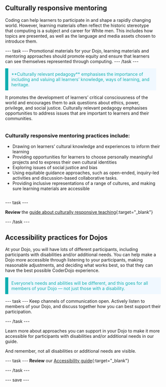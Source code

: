 ## Culturally responsive mentoring

<div style="display: flex; flex-wrap: wrap">
<div style="flex-basis: 200px; flex-grow: 1; margin-right: 15px;">
Coding can help learners to participate in and shape a rapidly changing world. However, learning materials often reflect the historic stereotype that computing is a subject and career for White men. This includes how topics are presented, as well as the language and media assets chosen to introduce them. 
  
--- task ---
Promotional materials for your Dojo, learning materials and mentoring approaches should promote equity and ensure that learners can see themselves represented through computing.
--- /task ---

<p style="border-left: solid; border-width:10px; border-color: #0faeb0; background-color: aliceblue; padding: 10px;">
<span style="color: #0faeb0">**Culturally relevant pedagogy** emphasises the importance of including and valuing all learners’ knowledge, ways of learning, and heritage.</p>

It promotes the development of learners’ critical consciousness of the world and encourages them to ask questions about ethics, power, privilege, and social justice. Culturally relevant pedagogy emphasises opportunities to address issues that are important to learners and their communities.

</div>
<div>
  
### Culturally responsive mentoring practices include:
+ Drawing on learners’ cultural knowledge and experiences to inform their learning 
+ Providing opportunities for learners to choose personally meaningful projects and to express their own cultural identities 
+ Exploring issues of social justice and bias
+ Using equitable guidance approaches, such as open-ended, inquiry-led activities and discussion-based collaborative tasks.
+ Providing inclusive representations of a range of cultures, and making sure learning materials are accessible

</div>
</div>

--- task ---

**Review** the [guide about culturally responsive teaching](https://www.raspberrypi.org/blog/culturally-relevant-computing-curriculum-guidelines-for-teachers/){:target="_blank"}

--- /task ---

## Accessibility practices for Dojos
At your Dojo, you will have lots of different participants, including participants with disabilities and/or additional needs. You can help make a Dojo more accessible through listening to your participants, making reasonable adjustments, and deciding what works best, so that they can have the best possible CoderDojo experience.

<p style="border-left: solid; border-width:10px; border-color: #0faeb0; background-color: aliceblue; padding: 10px;">
<span style="color: #0faeb0">Everyone’s needs and abilities will be different, and this goes for all members of your Dojo — not just those with a disability.</p>

--- task ---
Keep channels of communication open. Actively listen to members of your Dojo, and discuss together how you can best support their participation.

--- /task ---

Learn more about approaches you can support in your Dojo to make it more accessible for participants with disabilities and/or additional needs in our guide. 
  
And remember, not all disabilities or additional needs are visible.


--- task ---
**Review** our [Accessibility guide](https://help.coderdojo.com/cdkb/s/article/CoderDojo-Accessibility-GuidesYoeNrUEuBblQa3aFB.8nNukwlSgeR_QH21qLQJw){:target="_blank"}

--- /task ---

--- save ---
